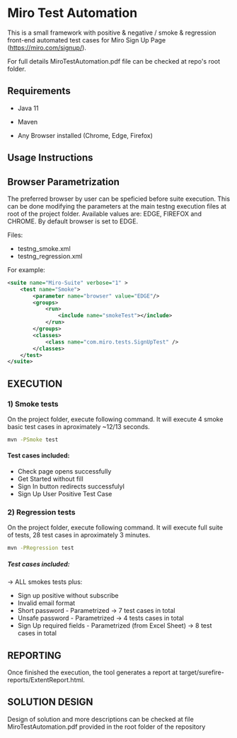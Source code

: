 # Miro Test Automation

This is a small framework with positive & negative / smoke & regression front-end automated test cases for Miro Sign Up Page (https://miro.com/signup/).

For full details MiroTestAutomation.pdf file can be checked at repo's root folder.

## Requirements

* Java 11

* Maven

* Any Browser installed (Chrome, Edge, Firefox)

## Usage Instructions

## Browser Parametrization

The preferred browser by user can be speficied before suite execution. This can be done modifying the parameters at the main testng execution files at root of the project folder. Available values are: EDGE, FIREFOX and CHROME. By default browser is set to EDGE.

Files: 

* testng_smoke.xml
* testng_regression.xml

For example:

```xml
<suite name="Miro-Suite" verbose="1" >
    <test name="Smoke">
        <parameter name="browser" value="EDGE"/>
        <groups>
            <run>
                <include name="smokeTest"></include>
            </run>
        </groups>
        <classes>
            <class name="com.miro.tests.SignUpTest" />
        </classes>
    </test>
</suite>
```


## EXECUTION


### 1) Smoke tests

On the project folder, execute following command. It will execute 4 smoke basic test cases in aproximately ~12/13 seconds.

```bash
mvn -PSmoke test
```

#### Test cases included:

* Check page opens successfully
* Get Started without fill 
* Sign In button redirects successfulyl
* Sign Up User Positive Test Case

### 2) Regression tests

On the project folder, execute following command. It will execute full suite of tests, 28 test cases in aproximately 3 minutes.

```bash
mvn -PRegression test
```

##### Test cases included:

 -> ALL smokes tests plus:
 
* Sign up positive without subscribe 
* Invalid email format
* Short password - Parametrized -> 7 test cases in total
* Unsafe password - Parametrized -> 4 tests cases in total
* Sign Up required fields - Parametrized (from Excel Sheet) -> 8 test cases in total


## REPORTING

Once finished the execution, the tool generates a report at target/surefire-reports/ExtentReport.html.


## SOLUTION DESIGN

Design of solution and more descriptions can be checked at file MiroTestAutomation.pdf provided in the root folder of the repository




